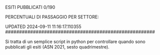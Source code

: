 ESITI PUBBLICATI 0/190 

PERCENTUALI DI PASSAGGIO PER SETTORE:

UPDATED 2024-09-11 11:16:17.110355
###################################################### 

Si tratta di un semplice script in python per controllare quando sono pubblicati gli esiti (ASN 2021, sesto quadrimestre).

